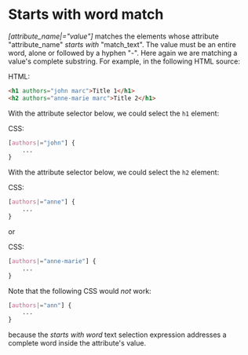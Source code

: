 
# Starts with word match

_[attribute_name|="value"]_ matches the elements whose attribute "attribute_name" *starts with* "match_text". The value must be an entire word, alone or followed by a hyphen "-". Here again we are matching a value's complete substring. For example, in the following HTML source:

HTML:

``` html
<h1 authors="john marc">Title 1</h1>
<h2 authors="anne-marie marc">Title 2</h1>
```

With the attribute selector below, we could select the `h1` element:

CSS:

``` css
[authors|="john"] {
    ...
}
```

With the attribute selector below, we could select the `h2` element:

CSS:

``` css
[authors|="anne"] {
    ...
}
```

or

CSS:

``` css
[authors|="anne-marie"] {
    ...
}
```

Note that the following CSS would *not* work: 

``` css
[authors|="ann"] {
    ...
}
```

because the _starts with word_  text selection expression addresses a complete word inside the attribute's value. 
